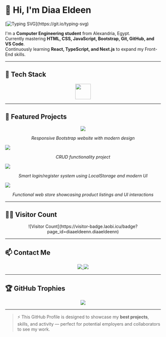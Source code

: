 # 👋 Hi, I'm Diaa Eldeen

[![Typing SVG](https://readme-typing-svg.herokuapp.com?font=Poppins&color=00BFFF&size=28&lines=Front-End+Developer;Clean+and+Modern+UI;Always+Learning+New+Techs!)](https://git.io/typing-svg)

I'm a **Computer Engineering student** from Alexandria, Egypt.  
Currently mastering **HTML, CSS, JavaScript, Bootstrap, Git, GitHub, and VS Code**.  
Continuously learning **React, TypeScript, and Next.js** to expand my Front-End skills.  

---

## 🧰 Tech Stack
<p align="center">
  <img src="https://skillicons.dev/icons?i=html,css,js,bootstrap,git,github,vscode" height="50" />
</p>

---

## 🌟 Featured Projects
<p align="center">
  <a href="https://diaaeldeenn.github.io/DiaaEldeen-Bootstrap/" target="_blank">
    <img src="https://img.shields.io/badge/DiaaEldeen--Bootstrap-007ACC?style=for-the-badge&logo=bootstrap&logoColor=white" />
  </a>
  <p align="center"><i>Responsive Bootstrap website with modern design</i></p>

  <a href="https://diaaeldeenn.github.io/CRUDS/" target="_blank">
    <img src="https://img.shields.io/badge/CRUDS-0A66C2?style=for-the-badge&logo=github&logoColor=white" />
  </a>
  <p align="center"><i>CRUD functionality project</i></p>

  <a href="https://diaaeldeenn.github.io/Smart-Login-System/" target="_blank">
    <img src="https://img.shields.io/badge/Smart--Login--System-00BFFF?style=for-the-badge&logo=javascript&logoColor=white" />
  </a>
  <p align="center"><i>Smart login/register system using LocalStorage and modern UI</i></p>

  <a href="https://diaaeldeenn.github.io/Elseady-Store/" target="_blank">
    <img src="https://img.shields.io/badge/Elseady--Store-FF5733?style=for-the-badge&logo=shopify&logoColor=white" />
  </a>
  <p align="center"><i>Functional web store showcasing product listings and UI interactions</i></p>
</p>

---

## 👨‍💻 Visitor Count
<p align="center">
  ![Visitor Count](https://visitor-badge.laobi.icu/badge?page_id=diaaeldeenn.diaaeldeenn)
</p>

---

## 📫 Contact Me
<p align="center">
  <a href="https://www.linkedin.com/in/diaaelseady" target="_blank">
    <img src="https://img.shields.io/badge/LinkedIn-0077B5?style=for-the-badge&logo=linkedin&logoColor=white" />
  </a>
  <a href="mailto:diaaelseady@gmail.com">
    <img src="https://img.shields.io/badge/Gmail-D14836?style=for-the-badge&logo=gmail&logoColor=white" />
  </a>
</p>

---

## 🏆 GitHub Trophies
<p align="center">
  <img src="https://github-profile-trophy.vercel.app/?username=diaaeldeenn&theme=darkhub&margin-w=15&no-frame=true" />
</p>

---

> ⚡ This GitHub Profile is designed to showcase my **best projects**, skills, and activity — perfect for potential employers and collaborators to see my work.
